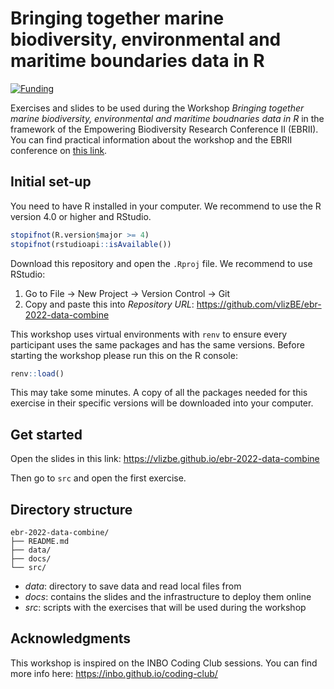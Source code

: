 
# Bringing together marine biodiversity, environmental and maritime boundaries data in R 

[![Funding](https://img.shields.io/static/v1?label=powered+by&message=lifewatch.be&labelColor=1a4e8a&color=f15922)](http://lifewatch.be)

Exercises and slides to be used during the Workshop *Bringing together marine biodiversity, environmental and maritime boudnaries data in R* in the framework of the Empowering Biodiversity Research Conference II (EBRII). You can find practical information about the workshop and the EBRII conference on [this link](https://www.biodiversity.be/5147/).

## Initial set-up

You need to have R installed in your computer. We recommend to use the R version 4.0 or higher and RStudio.

```r
stopifnot(R.version$major >= 4)
stopifnot(rstudioapi::isAvailable())
```
Download this repository and open the `.Rproj` file. We recommend to use RStudio: 

1. Go to File -> New Project -> Version Control -> Git
2. Copy and paste this into _Repository URL_: https://github.com/vlizBE/ebr-2022-data-combine

This workshop uses virtual environments with `renv` to ensure every participant uses the same packages and has the same versions. Before starting the workshop please run this on the R console:

```r
renv::load()
```

This may take some minutes. A copy of all the packages needed for this exercise in their specific versions will be downloaded into your computer.

## Get started

Open the slides in this link: https://vlizbe.github.io/ebr-2022-data-combine

Then go to `src` and open the first exercise.


## Directory structure

```
ebr-2022-data-combine/
├── README.md
├── data/
├── docs/
└── src/
```

* *data*: directory to save data and read local files from
* *docs*: contains the slides and the infrastructure to deploy them online
* *src*: scripts with the exercises that will be used during the workshop

## Acknowledgments

This workshop is inspired on the INBO Coding Club sessions. You can find more info here: https://inbo.github.io/coding-club/

